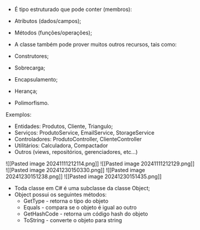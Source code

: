 - É tipo estruturado que pode conter (membros):
 - Atributos (dados/campos);
 - Métodos (funções/operações);

- A classe também pode prover muitos outros recursos, tais como:
 - Construtores;
 - Sobrecarga;
 - Encapsulamento;
 - Herança;
 - Polimorfismo.

Exemplos:
 - Entidades: Produtos, Cliente, Triangulo;
 - Serviços: ProdutoService, EmailService, StorageService
 - Controladores: ProdutoController, ClienteController
 - Utilitários: Calculadora, Compactador
 - Outros (views, repositórios, gerenciadores, etc...)
 
![[Pasted image 20241111212114.png]]
![[Pasted image 20241111212129.png]]
![[Pasted image 20241230150330.png]]
![[Pasted image 20241230151238.png]]
![[Pasted image 20241230151435.png]]
- Toda classe em C# é uma subclasse da classe Object;
- Object possui os seguintes métodos:
	- GetType - retorna o tipo do objeto
	- Equals - compara se o objeto é igual ao outro
	- GetHashCode - retorna um código hash do objeto
	- ToString - converte o objeto para string




